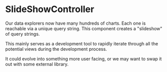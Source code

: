 # SlideShowController

Our data explorers now have many hundreds of charts. Each one is reachable via a unique query string. This component creates a "slideshow" of query strings.

This mainly serves as a development tool to rapidly iterate through all the potential views during the development process.

It could evolve into something more user facing, or we may want to swap it out with some external library.
